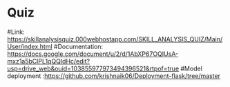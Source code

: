 # Quiz
#Link: https://skillanalysisquiz.000webhostapp.com/SKILL_ANALYSIS_QUIZ/Main/User/index.html
#Documentation: https://docs.google.com/document/u/2/d/1AbXP67OQIUsA-mxz1a5bClPL1qQQIdHc/edit?usp=drive_web&ouid=103855977973494396521&rtpof=true
#Model deployment :https://github.com/krishnaik06/Deployment-flask/tree/master
